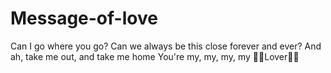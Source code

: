 # Message-of-love
Can I go where you go?
Can we always be this close forever and ever?
And ah, take me out, and take me home
You're my, my, my, my
💖💖Lover💖💖
